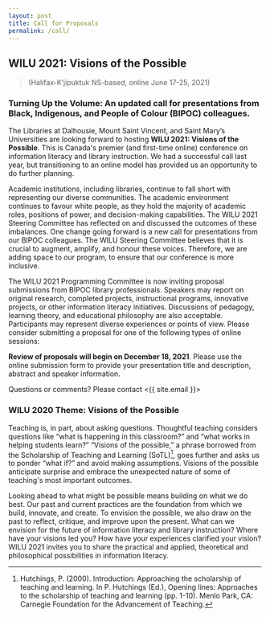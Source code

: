 ```yaml
---
layout: post
title: Call for Proposals
permalink: /call/
---
```


## WILU 2021: Visions of the Possible  
>(Halifax-K’jipuktuk NS-based, online June 17-25, 2021)

### Turning Up the Volume: An updated call for presentations from Black, Indigenous, and People of Colour (BIPOC) colleagues. 

The Libraries at Dalhousie, Mount Saint Vincent, and Saint Mary’s Universities are looking forward to hosting **WILU 2021: Visions of the Possible**. This is Canada's premier (and first-time online) conference on information literacy and library instruction. We had a successful call last year, but transitioning to an online model has provided us an opportunity to do further planning.

Academic institutions, including libraries, continue to fall short with representing our diverse communities. The academic environment continues to favour white people, as they hold the majority of academic roles, positions of power, and decision-making capabilities. The WILU 2021 Steering Committee has reflected on and discussed the outcomes of these imbalances. One change going forward is a new call for presentations from our BIPOC colleagues. The WILU Steering Committee believes that it is crucial to augment, amplify, and honour these voices. Therefore, we are adding space to our program, to ensure that our conference is more inclusive.

The WILU 2021 Programming Committee is now inviting proposal submissions from BIPOC library professionals. Speakers may report on original research, completed projects, instructional programs, innovative projects, or other information literacy initiatives. Discussions of pedagogy, learning theory, and educational philosophy are also acceptable. Participants may represent diverse experiences or points of view. Please consider submitting a proposal for one of the following types of online sessions:

**Review of proposals will begin on December 18, 2021**. Please use the online submission form to provide your presentation title and description, abstract and speaker information.

Questions or comments? Please contact <{{ site.email }}>

### WILU 2020 Theme: Visions of the Possible

Teaching is, in part, about asking questions. Thoughtful teaching considers questions like “what is happening in this classroom?” and “what works in helping students learn?” “Visions of the possible,” a phrase borrowed from the Scholarship of Teaching and Learning (SoTL)[^1], goes further and asks us to ponder “what if?” and avoid making assumptions. Visions of the possible anticipate surprise and embrace the unexpected nature of some of teaching's most important outcomes.

Looking ahead to what might be possible means building on what we do best. Our past and current practices are the foundation from which we build, innovate, and create. To envision the possible, we also draw on the past to reflect, critique, and improve upon the present. What can we envision for the future of information literacy and library instruction? Where have your visions led you? How have your experiences clarified your vision? WILU 2021 invites you to share the practical and applied, theoretical and philosophical possibilities in information literacy.

[^1]: Hutchings, P. (2000). Introduction: Approaching the scholarship of teaching and learning. In P. Hutchings (Ed.), Opening lines: Approaches to the scholarship of teaching and learning (pp. 1-10). Menlo Park, CA: Carnegie Foundation for the Advancement of Teaching.
